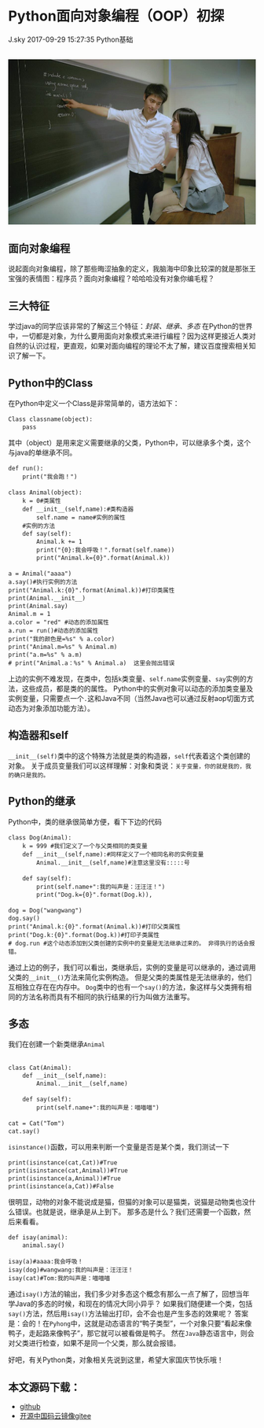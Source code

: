 <div class="blog-article">
<h1 class="title">Python面向对象编程（OOP）初探</h1>
<span class="author">J.sky</span>
<span class="time">2017-09-29 15:27:35</span>
<span class="tag">Python基础</span>
</div>
</br>

![输入图片说明](assets/images/media/upload/2017/09/44344855_33.jpeg)

## 面向对象编程

说起面向对象编程，除了那些晦涩抽象的定义，我脑海中印象比较深的就是那张王宝强的表情图：程序员？面向对象编程？哈哈哈没有对象你编毛程？

## 三大特征

学过java的同学应该非常的了解这三个特征：*封装、继承、多态*
在Python的世界中，一切都是对象，为什么要用面向对象模式来进行编程？因为这样更接近人类对自然的认识过程，更直观，如果对面向编程的理论不太了解，建议百度搜索相关知识了解一下。

## Python中的Class

在Python中定义一个Class是非常简单的，语方法如下：

    Class classname(object):
        pass

其中（object）是用来定义需要继承的父类，Python中，可以继承多个类，这个与java的单继承不同。

<pre><code class="python">def run():
    print("我会跑！")

class Animal(object):
    k = 0#类属性
    def __init__(self,name):#类构造器
        self.name = name#实例的属性
    #实例的方法
    def say(self):
        Animal.k += 1
        print("{0}:我会呼吸！".format(self.name))
        print("Animal.k={0}".format(Animal.k))

a = Animal("aaaa")
a.say()#执行实例的方法
print("Animal.k:{0}".format(Animal.k))#打印类属性
print(Animal.__init__)
print(Animal.say)
Animal.m = 1
a.color = "red" #动态的添加属性
a.run = run()#动态的添加属性
print("我的颜色是=%s" % a.color)
print("Animal.m=%s" % Animal.m)
print("a.m=%s" % a.m)
# print("Animal.a：%s" % Animal.a)  这里会抛出错误
</code></pre>

上边的实例不难发现，在类中，包括`k`类变量、`self.name`实例变量、`say`实例的方法，这些成员，都是类的的属性。
Python中的实例对象可以动态的添加类变量及实例变量，只需要点一个`.`这和Java不同（当然Java也可以通过反射aop切面方式动态为对象添加功能方法）。

## 构造器和self

`__init__(self)`类中的这个特殊方法就是类的构造器，`self`代表着这个类创建的对象。
关于成员变量我们可以这样理解：对象和类说：`关于变量，你的就是我的，我的确只是我的。`


## Python的继承

Python中，类的继承很简单方便，看下下边的代码


<pre><code class="python">class Dog(Animal):
    k = 999 #我们定义了一个与父类相同的类变量
    def __init__(self,name):#同样定义了一个相同名称的实例变量
        Animal.__init__(self,name)#注意这里没有:::::号

    def say(self):
        print(self.name+":我的叫声是：汪汪汪！")
        print("Dog.k={0}".format(Dog.k)),

dog = Dog("wangwang")
dog.say()
print("Animal.k:{0}".format(Animal.k))#打印父类属性
print("Dog.k:{0}".format(Dog.k))#打印子类属性
# dog.run #这个动态添加到父类创建的实例中的变量是无法继承过来的。 非得执行的话会报错。
</code></pre>

通过上边的例子，我们可以看出，类继承后，实例的变量是可以继承的，通过调用父类的`__init__()`方法来简化实例构造。
但是父类的类属性是无法继承的，他们互相独立存在在内存中。
`Dog`类中的也有一个`say()`的方法，象这样与父类拥有相同的方法名称而具有不相同的执行结果的行为叫做方法重写。

## 多态

我们在创建一个新类继承`Animal`

<pre><code class="python">
class Cat(Animal):
    def __init__(self,name):
        Animal.__init__(self,name)
    
    def say(self):
        print(self.name+":我的叫声是：喵喵喵")

cat = Cat("Tom")
cat.say()
</code></pre>

`isinstance()`函数，可以用来判断一个变量是否是某个类，我们测试一下

    print(isinstance(cat,Cat))#True
    print(isinstance(cat,Animal))#True
    print(isinstance(a,Animal))#True
    print(isinstance(a,Cat))#False

很明显，动物的对象不能说成是猫，但猫的对象可以是猫类，说猫是动物类也没什么错误。也就是说，继承是从上到下。
那多态是什么？我们还需要一个函数，然后来看看。

<pre><code class="python">def isay(animal):
    animal.say()

isay(a)#aaaa:我会呼吸！
isay(dog)#wangwang:我的叫声是：汪汪汪！
isay(cat)#Tom:我的叫声是：喵喵喵
</code></pre>

通过`isay()`方法的输出，我们多少对多态这个概念有那么一点了解了，回想当年学Java的多态的时候，和现在的情况大同小异乎？
如果我们随便建一个类，包括`say()`方法，然后用`isay()`方法输出打印，会不会也是产生多态的效果呢？
答案是：会的！在`Pyhong`中，这就是动态语言的“鸭子类型”，一个对象只要“看起来像鸭子，走起路来像鸭子”，那它就可以被看做是鸭子。
然在`Java`静态语言中，则会对父类进行检查，如果不是同一个父类，那么就会报错。

好吧，有关Python类，对象相关先说到这里，希望大家国庆节快乐哦！

## 本文源码下载：

+ [github](https://github.com/bosichong/17python.com/blob/master/OOP/classtest.py)
+ [开源中国码云镜像gitee](https://gitee.com/J_Sky/17python.com/blob/master/OOP/classtest.py)